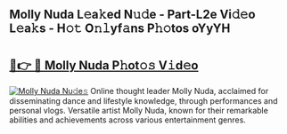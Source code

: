 ## Molly Nuda L𝚎a𝚔ed N𝚞𝚍e - Part-L2e Vi𝚍𝚎o L𝚎a𝚔s - H𝚘𝚝 O𝚗𝚕yf𝚊ns P𝚑𝚘tos oYyYH

# <h2><a href="http://kf2m2za.oniu.top/?m=Molly+Nuda">🔗👉 🔴 Molly Nuda P𝚑ot𝚘𝚜 V𝚒d𝚎o</a></h2>

[![Molly Nuda Nu𝚍e𝚜](https://i.imgur.com/0qMVB7G.gif)](http://kf2m2za.oniu.top/?m=Molly+Nuda)
Online thought leader Molly Nuda, acclaimed for disseminating dance and lifestyle knowledge, through performances and personal vlogs. Versatile artist Molly Nuda, known for their remarkable abilities and achievements across various entertainment genres.  
